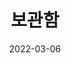 ---
title: "보관함"
date: 2022-03-06
layout: "archives"
slug: "archives"
menu:
    main:
        weight: 3
        params: 
            icon: archives
---